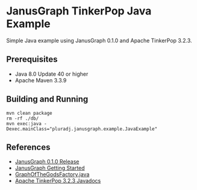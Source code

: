 # JanusGraph TinkerPop Java Example

Simple Java example using JanusGraph 0.1.0 and Apache TinkerPop 3.2.3.

## Prerequisites

* Java 8.0 Update 40 or higher
* Apache Maven 3.3.9

## Building and Running

```
mvn clean package
rm -rf ./db/
mvn exec:java -Dexec.mainClass="pluradj.janusgraph.example.JavaExample"
```

## References

* [JanusGraph 0.1.0 Release](https://github.com/JanusGraph/janusgraph/releases/tag/v0.1.0)
* [JanusGraph Getting Started](http://docs.janusgraph.org/0.1.0/getting-started.html)
* [GraphOfTheGodsFactory.java](https://github.com/JanusGraph/janusgraph/blob/v0.1.0/janusgraph-core/src/main/java/org/janusgraph/example/GraphOfTheGodsFactory.java)
* [Apache TinkerPop 3.2.3 Javadocs](http://tinkerpop.apache.org/javadocs/3.2.3/full/)
